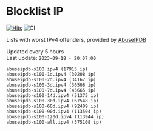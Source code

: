 # Blocklist IP

[![Hits](https://hits.seeyoufarm.com/api/count/incr/badge.svg?url=https%3A%2F%2Fgithub.com%2Fborestad%2Fblocklist-ip%2F&count_bg=%2379C83D&title_bg=%23555555&icon=&icon_color=%23E7E7E7&title=hits&edge_flat=false)](https://hits.seeyoufarm.com)  ![CI](https://img.shields.io/github/workflow/status/borestad/blocklist-ip/CI?style=flat-square)

Lists with worst IPv4 offenders, provided by [AbuseIPDB](https://www.abuseipdb.com/)

<!-- FOOTER-PLACEHOLDER -->
Updated every 5 hours<br>
Last update: `2023-09-18 - 20:07:00`
```
abuseipdb-s100.ipv4 (17915 ip)
abuseipdb-s100-1d.ipv4 (30208 ip)
abuseipdb-s100-2d.ipv4 (34167 ip)
abuseipdb-s100-3d.ipv4 (36508 ip)
abuseipdb-s100-7d.ipv4 (43665 ip)
abuseipdb-s100-14d.ipv4 (51375 ip)
abuseipdb-s100-30d.ipv4 (67548 ip)
abuseipdb-s100-60d.ipv4 (92409 ip)
abuseipdb-s100-90d.ipv4 (113504 ip)
abuseipdb-s100-120d.ipv4 (113944 ip)
abuseipdb-s100-all.ipv4 (375108 ip)
```
